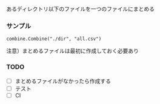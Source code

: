 あるディレクトリ以下のファイルを一つのファイルにまとめる


### サンプル
```
combine.Combine("./dir", "all.csv")
```

注意）まとめるファイルは最初に作成しておく必要あり

### TODO
- [ ] まとめるファイルがなかったら作成する
- [ ] テスト
- [ ] CI